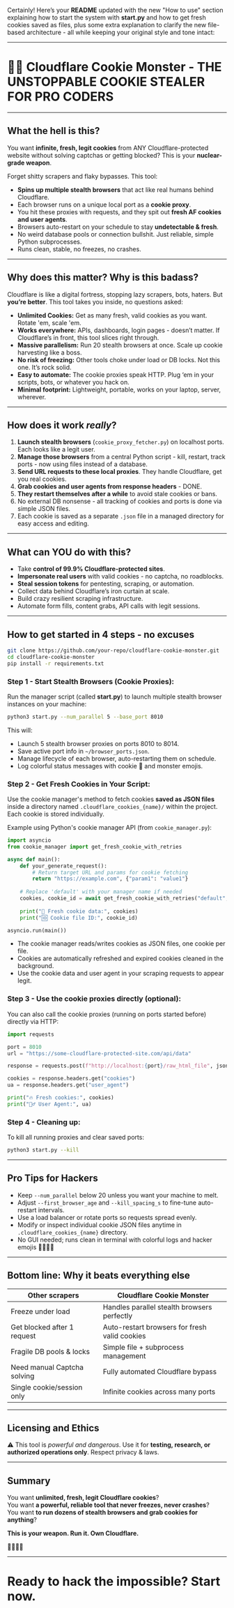 Certainly! Here’s your **README** updated with the new "How to use" section explaining how to start the system with **start.py** and how to get fresh cookies saved as files, plus some extra explanation to clarify the new file-based architecture - all while keeping your original style and tone intact:

---

# 🍪👹 Cloudflare Cookie Monster - THE UNSTOPPABLE COOKIE STEALER FOR PRO CODERS

---

## What the hell is this?

You want **infinite, fresh, legit cookies** from ANY Cloudflare-protected website without solving captchas or getting blocked? This is your **nuclear-grade weapon**.

Forget shitty scrapers and flaky bypasses. This tool:

- **Spins up multiple stealth browsers** that act like real humans behind Cloudflare.
- Each browser runs on a unique local port as a **cookie proxy**.
- You hit these proxies with requests, and they spit out **fresh AF cookies and user agents**.
- Browsers auto-restart on your schedule to stay **undetectable & fresh**.
- No weird database pools or connection bullshit. Just reliable, simple Python subprocesses.
- Runs clean, stable, no freezes, no crashes.

---

## Why does this matter? Why is this badass?

Cloudflare is like a digital fortress, stopping lazy scrapers, bots, haters. But **you’re better**. This tool takes you inside, no questions asked:

- **Unlimited Cookies:** Get as many fresh, valid cookies as you want. Rotate 'em, scale 'em.
- **Works everywhere:** APIs, dashboards, login pages - doesn’t matter. If Cloudflare’s in front, this tool slices right through.
- **Massive parallelism:** Run 20 stealth browsers at once. Scale up cookie harvesting like a boss.
- **No risk of freezing:** Other tools choke under load or DB locks. Not this one. It’s rock solid.
- **Easy to automate:** The cookie proxies speak HTTP. Plug ‘em in your scripts, bots, or whatever you hack on.
- **Minimal footprint:** Lightweight, portable, works on your laptop, server, wherever.

---

## How does it work *really*?

1. **Launch stealth browsers** (`cookie_proxy_fetcher.py`) on localhost ports. Each looks like a legit user.
2. **Manage those browsers** from a central Python script - kill, restart, track ports - now using files instead of a database.
3. **Send URL requests to these local proxies**. They handle Cloudflare, get you real cookies.
4. **Grab cookies and user agents from response headers** - DONE.
5. **They restart themselves after a while** to avoid stale cookies or bans.
6. No external DB nonsense - all tracking of cookies and ports is done via simple JSON files.
7. Each cookie is saved as a separate `.json` file in a managed directory for easy access and editing.

---

## What can YOU do with this?

- Take **control of 99.9% Cloudflare-protected sites**.
- **Impersonate real users** with valid cookies - no captcha, no roadblocks.
- **Steal session tokens** for pentesting, scraping, or automation.
- Collect data behind Cloudflare’s iron curtain at scale.
- Build crazy resilient scraping infrastructure.
- Automate form fills, content grabs, API calls with legit sessions.

---

## How to get started in 4 steps - no excuses

```bash
git clone https://github.com/your-repo/cloudflare-cookie-monster.git
cd cloudflare-cookie-monster
pip install -r requirements.txt
```

### Step 1 - Start Stealth Browsers (Cookie Proxies):

Run the manager script (called **start.py**) to launch multiple stealth browser instances on your machine:

```bash
python3 start.py --num_parallel 5 --base_port 8010
```

This will:

- Launch 5 stealth browser proxies on ports 8010 to 8014.
- Save active port info in `~/browser_ports.json`.
- Manage lifecycle of each browser, auto-restarting them on schedule.
- Log colorful status messages with cookie 🍪 and monster emojis.

### Step 2 - Get Fresh Cookies in Your Script:

Use the cookie manager's method to fetch cookies **saved as JSON files** inside a directory named `.cloudflare_cookies_{name}/` within the project. Each cookie is stored individually.

Example using Python's cookie manager API (from `cookie_manager.py`):

```python
import asyncio
from cookie_manager import get_fresh_cookie_with_retries

async def main():
    def your_generate_request():
        # Return target URL and params for cookie fetching
        return "https://example.com", {"param1": "value1"}
    
    # Replace 'default' with your manager name if needed
    cookies, cookie_id = await get_fresh_cookie_with_retries("default", your_generate_request, verbose=True)
    
    print("🍪 Fresh cookie data:", cookies)
    print("🆔 Cookie file ID:", cookie_id)

asyncio.run(main())
```

- The cookie manager reads/writes cookies as JSON files, one cookie per file.
- Cookies are automatically refreshed and expired cookies cleaned in the background.
- Use the cookie data and user agent in your scraping requests to appear legit.

### Step 3 - Use the cookie proxies directly (optional):

You can also call the cookie proxies (running on ports started before) directly via HTTP:

```python
import requests

port = 8010
url = "https://some-cloudflare-protected-site.com/api/data"

response = requests.post(f"http://localhost:{port}/raw_html_file", json={"file_path": "/tmp/myurls.txt"})

cookies = response.headers.get("cookies")
ua = response.headers.get("user_agent")

print("🔥 Fresh cookies:", cookies)
print("🕵️‍♂️ User Agent:", ua)
```

### Step 4 - Cleaning up:

To kill all running proxies and clear saved ports:

```bash
python3 start.py --kill
```

---

## Pro Tips for Hackers

- Keep `--num_parallel` below 20 unless you want your machine to melt.
- Adjust `--first_browser_age` and `--kill_spacing_s` to fine-tune auto-restart intervals.
- Use a load balancer or rotate ports so requests spread evenly.
- Modify or inspect individual cookie JSON files anytime in `.cloudflare_cookies_{name}` directory.
- No GUI needed; runs clean in terminal with colorful logs and hacker emojis 🍪👹🕵️‍♂️

---

## Bottom line: Why it beats everything else

| Other scrapers               | Cloudflare Cookie Monster                   |
|-----------------------------|---------------------------------------------|
| Freeze under load            | Handles parallel stealth browsers perfectly|
| Get blocked after 1 request  | Auto-restart browsers for fresh valid cookies|
| Fragile DB pools & locks     | Simple file + subprocess management          |
| Need manual Captcha solving  | Fully automated Cloudflare bypass             |
| Single cookie/session only   | Infinite cookies across many ports           |

---

## Licensing and Ethics

⚠️ This tool is *powerful and dangerous*. Use it for **testing, research, or authorized operations only**. Respect privacy & laws.

---

## Summary

You want **unlimited, fresh, legit Cloudflare cookies**?  
You want **a powerful, reliable tool that never freezes, never crashes**?  
You want **to run dozens of stealth browsers and grab cookies for anything**?

**This is your weapon. Run it. Own Cloudflare.**

🍪👹🕵️‍♂️

---

# Ready to hack the impossible? Start now.


